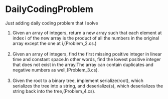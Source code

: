 # DailyCodingProblem
Just adding daily coding problem that I solve

1) Given an array of integers, return a new array such that each element at index i of the new array is the product of all the numbers in the original array except the one at i,(Problem_2.cs.)</br></br>
2) Given an array of integers, find the first missing positive integer in linear time and constant space.In other words, find the lowest positive integer that does not exist in the array.The array can contain duplicates and negative numbers as well,(Problem_3.cs).</br></br>
3) Given the root to a binary tree, implement serialize(root), which serializes the tree into a string, and deserialize(s), which deserializes the string back into the tree,(Problem_4.cs).
